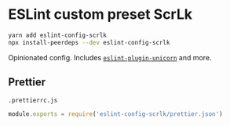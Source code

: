 # ESLint custom preset ScrLk

``` sh
yarn add eslint-config-scrlk
npx install-peerdeps --dev eslint-config-scrlk
```

Opinionated config. Includes [`eslint-plugin-unicorn`](https://github.com/sindresorhus/eslint-plugin-unicorn) and more.


## Prettier

`.prettierrc.js`
```js
module.exports = require('eslint-config-scrlk/prettier.json')
```

